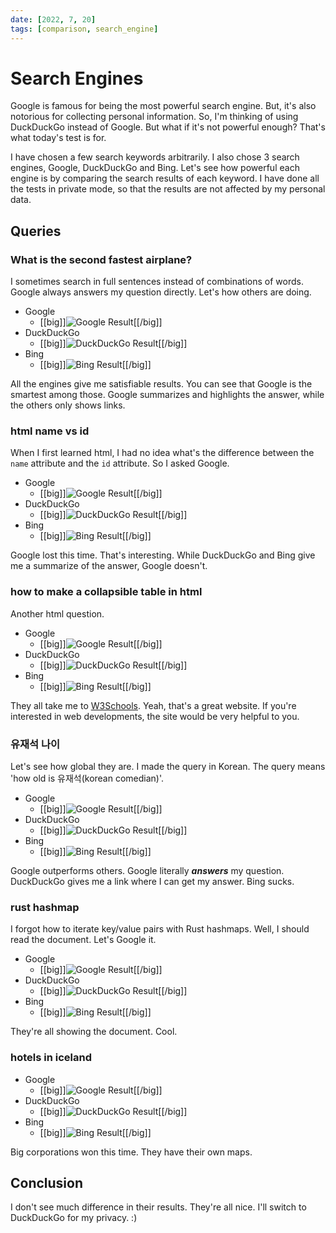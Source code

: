 ```yaml
---
date: [2022, 7, 20]
tags: [comparison, search_engine]
---
```


# Search Engines

Google is famous for being the most powerful search engine. But, it's also notorious for collecting personal information. So, I'm thinking of using DuckDuckGo instead of Google. But what if it's not powerful enough? That's what today's test is for.

I have chosen a few search keywords arbitrarily. I also chose 3 search engines, Google, DuckDuckGo and Bing. Let's see how powerful each engine is by comparing the search results of each keyword. I have done all the tests in private mode, so that the results are not affected by my personal data.

## Queries

### What is the second fastest airplane?

I sometimes search in full sentences instead of combinations of words. Google always answers my question directly. Let's how others are doing.

- Google
  - [[big]]![Google Result](sec_q1_google.jpg)[[/big]]
- DuckDuckGo
  - [[big]]![DuckDuckGo Result](sec_q1_duckduckgo.jpg)[[/big]]
- Bing
  - [[big]]![Bing Result](sec_q1_bing.jpg)[[/big]]

All the engines give me satisfiable results. You can see that Google is the smartest among those. Google summarizes and highlights the answer, while the others only shows links.

### html name vs id

When I first learned html, I had no idea what's the difference between the `name` attribute and the `id` attribute. So I asked Google.

- Google
  - [[big]]![Google Result](sec_q2_google.jpg)[[/big]]
- DuckDuckGo
  - [[big]]![DuckDuckGo Result](sec_q2_duckduckgo.jpg)[[/big]]
- Bing
  - [[big]]![Bing Result](sec_q2_bing.jpg)[[/big]]

Google lost this time. That's interesting. While DuckDuckGo and Bing give me a summarize of the answer, Google doesn't.

### how to make a collapsible table in html

Another html question.

- Google
  - [[big]]![Google Result](sec_q3_google.jpg)[[/big]]
- DuckDuckGo
  - [[big]]![DuckDuckGo Result](sec_q3_duckduckgo.jpg)[[/big]]
- Bing
  - [[big]]![Bing Result](sec_q3_bing.jpg)[[/big]]

They all take me to [W3Schools]. Yeah, that's a great website. If you're interested in web developments, the site would be very helpful to you.

[W3Schools]: https://w3schools.com

### 유재석 나이

Let's see how global they are. I made the query in Korean. The query means 'how old is 유재석(korean comedian)'.

- Google
  - [[big]]![Google Result](sec_q4_google.jpg)[[/big]]
- DuckDuckGo
  - [[big]]![DuckDuckGo Result](sec_q4_duckduckgo.jpg)[[/big]]
- Bing
  - [[big]]![Bing Result](sec_q4_bing.jpg)[[/big]]

Google outperforms others. Google literally ***answers*** my question. DuckDuckGo gives me a link where I can get my answer. Bing sucks.

### rust hashmap

I forgot how to iterate key/value pairs with Rust hashmaps. Well, I should read the document. Let's Google it.

- Google
  - [[big]]![Google Result](sec_q5_google.jpg)[[/big]]
- DuckDuckGo
  - [[big]]![DuckDuckGo Result](sec_q5_duckduckgo.jpg)[[/big]]
- Bing
  - [[big]]![Bing Result](sec_q5_bing.jpg)[[/big]]

They're all showing the document. Cool.

### hotels in iceland

- Google
  - [[big]]![Google Result](sec_q6_google.jpg)[[/big]]
- DuckDuckGo
  - [[big]]![DuckDuckGo Result](sec_q6_duckduckgo.jpg)[[/big]]
- Bing
  - [[big]]![Bing Result](sec_q6_bing.jpg)[[/big]]

Big corporations won this time. They have their own maps.

## Conclusion

I don't see much difference in their results. They're all nice. I'll switch to DuckDuckGo for my privacy. :)
